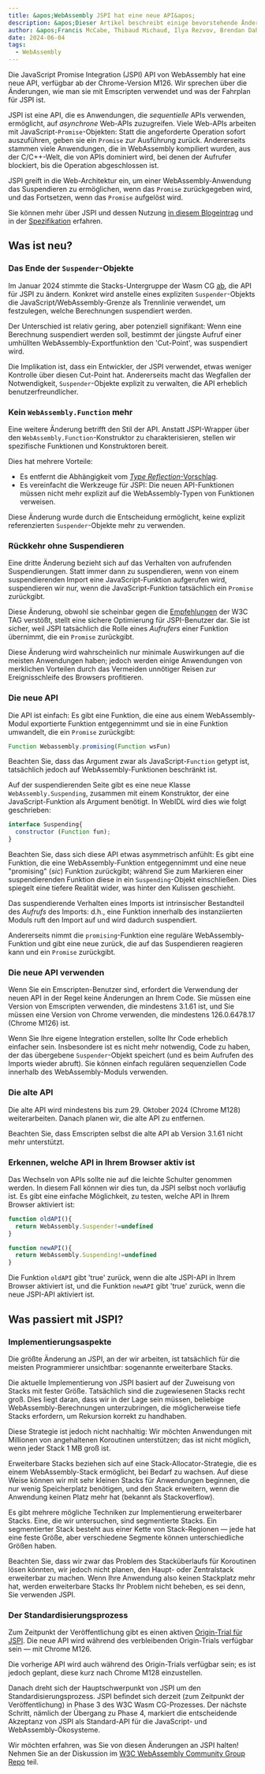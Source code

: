 ```yaml
---
title: &apos;WebAssembly JSPI hat eine neue API&apos;
description: &apos;Dieser Artikel beschreibt einige bevorstehende Änderungen an der JavaScript Promise Integration (JSPI) API.&apos;
author: &apos;Francis McCabe, Thibaud Michaud, Ilya Rezvov, Brendan Dahl&apos;
date: 2024-06-04
tags:
  - WebAssembly
---
```

Die JavaScript Promise Integration (JSPI) API von WebAssembly hat eine neue API, verfügbar ab der Chrome-Version M126. Wir sprechen über die Änderungen, wie man sie mit Emscripten verwendet und was der Fahrplan für JSPI ist.

JSPI ist eine API, die es Anwendungen, die *sequentielle* APIs verwenden, ermöglicht, auf *asynchrone* Web-APIs zuzugreifen. Viele Web-APIs arbeiten mit JavaScript-`Promise`-Objekten: Statt die angeforderte Operation sofort auszuführen, geben sie ein `Promise` zur Ausführung zurück. Andererseits stammen viele Anwendungen, die in WebAssembly kompiliert wurden, aus der C/C++-Welt, die von APIs dominiert wird, bei denen der Aufrufer blockiert, bis die Operation abgeschlossen ist.

<!--truncate-->
JSPI greift in die Web-Architektur ein, um einer WebAssembly-Anwendung das Suspendieren zu ermöglichen, wenn das `Promise` zurückgegeben wird, und das Fortsetzen, wenn das `Promise` aufgelöst wird.

Sie können mehr über JSPI und dessen Nutzung [in diesem Blogeintrag](https://v8.dev/blog/jspi) und in der [Spezifikation](https://github.com/WebAssembly/js-promise-integration) erfahren.

## Was ist neu?

### Das Ende der `Suspender`-Objekte

Im Januar 2024 stimmte die Stacks-Untergruppe der Wasm CG [ab](https://github.com/WebAssembly/meetings/blob/297ac8b5ac00e6be1fe33b1f4a146cc7481b631d/stack/2024/stack-2024-01-29.md), die API für JSPI zu ändern. Konkret wird anstelle eines expliziten `Suspender`-Objekts die JavaScript/WebAssembly-Grenze als Trennlinie verwendet, um festzulegen, welche Berechnungen suspendiert werden.

Der Unterschied ist relativ gering, aber potenziell signifikant: Wenn eine Berechnung suspendiert werden soll, bestimmt der jüngste Aufruf einer umhüllten WebAssembly-Exportfunktion den &apos;Cut-Point&apos;, was suspendiert wird.

Die Implikation ist, dass ein Entwickler, der JSPI verwendet, etwas weniger Kontrolle über diesen Cut-Point hat. Andererseits macht das Wegfallen der Notwendigkeit, `Suspender`-Objekte explizit zu verwalten, die API erheblich benutzerfreundlicher.

### Kein `WebAssembly.Function` mehr

Eine weitere Änderung betrifft den Stil der API. Anstatt JSPI-Wrapper über den `WebAssembly.Function`-Konstruktor zu charakterisieren, stellen wir spezifische Funktionen und Konstruktoren bereit.

Dies hat mehrere Vorteile:

- Es entfernt die Abhängigkeit vom [*Type Reflection*-Vorschlag](https://github.com/WebAssembly/js-types).
- Es vereinfacht die Werkzeuge für JSPI: Die neuen API-Funktionen müssen nicht mehr explizit auf die WebAssembly-Typen von Funktionen verweisen.

Diese Änderung wurde durch die Entscheidung ermöglicht, keine explizit referenzierten `Suspender`-Objekte mehr zu verwenden.

### Rückkehr ohne Suspendieren

Eine dritte Änderung bezieht sich auf das Verhalten von aufrufenden Suspendierungen. Statt immer dann zu suspendieren, wenn von einem suspendierenden Import eine JavaScript-Funktion aufgerufen wird, suspendieren wir nur, wenn die JavaScript-Funktion tatsächlich ein `Promise` zurückgibt.

Diese Änderung, obwohl sie scheinbar gegen die [Empfehlungen](https://www.w3.org/2001/tag/doc/promises-guide#accepting-promises) der W3C TAG verstößt, stellt eine sichere Optimierung für JSPI-Benutzer dar. Sie ist sicher, weil JSPI tatsächlich die Rolle eines *Aufrufers* einer Funktion übernimmt, die ein `Promise` zurückgibt.

Diese Änderung wird wahrscheinlich nur minimale Auswirkungen auf die meisten Anwendungen haben; jedoch werden einige Anwendungen von merklichen Vorteilen durch das Vermeiden unnötiger Reisen zur Ereignisschleife des Browsers profitieren.

### Die neue API

Die API ist einfach: Es gibt eine Funktion, die eine aus einem WebAssembly-Modul exportierte Funktion entgegennimmt und sie in eine Funktion umwandelt, die ein `Promise` zurückgibt:

```js
Function Webassembly.promising(Function wsFun)
```

Beachten Sie, dass das Argument zwar als JavaScript-`Function` getypt ist, tatsächlich jedoch auf WebAssembly-Funktionen beschränkt ist.

Auf der suspendierenden Seite gibt es eine neue Klasse `WebAssembly.Suspending`, zusammen mit einem Konstruktor, der eine JavaScript-Funktion als Argument benötigt. In WebIDL wird dies wie folgt geschrieben:

```js
interface Suspending{
  constructor (Function fun);
}
```

Beachten Sie, dass sich diese API etwas asymmetrisch anfühlt: Es gibt eine Funktion, die eine WebAssembly-Funktion entgegennimmt und eine neue "promising" (_sic_) Funktion zurückgibt; während Sie zum Markieren einer suspendierenden Funktion diese in ein `Suspending`-Objekt einschließen. Dies spiegelt eine tiefere Realität wider, was hinter den Kulissen geschieht.

Das suspendierende Verhalten eines Imports ist intrinsischer Bestandteil des *Aufrufs* des Imports: d.h., eine Funktion innerhalb des instanziierten Moduls ruft den Import auf und wird dadurch suspendiert.

Andererseits nimmt die `promising`-Funktion eine reguläre WebAssembly-Funktion und gibt eine neue zurück, die auf das Suspendieren reagieren kann und ein `Promise` zurückgibt.

### Die neue API verwenden

Wenn Sie ein Emscripten-Benutzer sind, erfordert die Verwendung der neuen API in der Regel keine Änderungen an Ihrem Code. Sie müssen eine Version von Emscripten verwenden, die mindestens 3.1.61 ist, und Sie müssen eine Version von Chrome verwenden, die mindestens 126.0.6478.17 (Chrome M126) ist.

Wenn Sie Ihre eigene Integration erstellen, sollte Ihr Code erheblich einfacher sein. Insbesondere ist es nicht mehr notwendig, Code zu haben, der das übergebene `Suspender`-Objekt speichert (und es beim Aufrufen des Imports wieder abruft). Sie können einfach regulären sequenziellen Code innerhalb des WebAssembly-Moduls verwenden.

### Die alte API

Die alte API wird mindestens bis zum 29. Oktober 2024 (Chrome M128) weiterarbeiten. Danach planen wir, die alte API zu entfernen.

Beachten Sie, dass Emscripten selbst die alte API ab Version 3.1.61 nicht mehr unterstützt.

### Erkennen, welche API in Ihrem Browser aktiv ist

Das Wechseln von APIs sollte nie auf die leichte Schulter genommen werden. In diesem Fall können wir dies tun, da JSPI selbst noch vorläufig ist. Es gibt eine einfache Möglichkeit, zu testen, welche API in Ihrem Browser aktiviert ist:

```js
function oldAPI(){
  return WebAssembly.Suspender!=undefined
}

function newAPI(){
  return WebAssembly.Suspending!=undefined
}
```

Die Funktion `oldAPI` gibt 'true' zurück, wenn die alte JSPI-API in Ihrem Browser aktiviert ist, und die Funktion `newAPI` gibt 'true' zurück, wenn die neue JSPI-API aktiviert ist.

## Was passiert mit JSPI?

### Implementierungsaspekte

Die größte Änderung an JSPI, an der wir arbeiten, ist tatsächlich für die meisten Programmierer unsichtbar: sogenannte erweiterbare Stacks.

Die aktuelle Implementierung von JSPI basiert auf der Zuweisung von Stacks mit fester Größe. Tatsächlich sind die zugewiesenen Stacks recht groß. Dies liegt daran, dass wir in der Lage sein müssen, beliebige WebAssembly-Berechnungen unterzubringen, die möglicherweise tiefe Stacks erfordern, um Rekursion korrekt zu handhaben.

Diese Strategie ist jedoch nicht nachhaltig: Wir möchten Anwendungen mit Millionen von angehaltenen Koroutinen unterstützen; das ist nicht möglich, wenn jeder Stack 1 MB groß ist.

Erweiterbare Stacks beziehen sich auf eine Stack-Allocator-Strategie, die es einem WebAssembly-Stack ermöglicht, bei Bedarf zu wachsen. Auf diese Weise können wir mit sehr kleinen Stacks für Anwendungen beginnen, die nur wenig Speicherplatz benötigen, und den Stack erweitern, wenn die Anwendung keinen Platz mehr hat (bekannt als Stackoverflow).

Es gibt mehrere mögliche Techniken zur Implementierung erweiterbarer Stacks. Eine, die wir untersuchen, sind segmentierte Stacks. Ein segmentierter Stack besteht aus einer Kette von Stack-Regionen &mdash; jede hat eine feste Größe, aber verschiedene Segmente können unterschiedliche Größen haben.

Beachten Sie, dass wir zwar das Problem des Stacküberlaufs für Koroutinen lösen könnten, wir jedoch nicht planen, den Haupt- oder Zentralstack erweiterbar zu machen. Wenn Ihre Anwendung also keinen Stackplatz mehr hat, werden erweiterbare Stacks Ihr Problem nicht beheben, es sei denn, Sie verwenden JSPI.

### Der Standardisierungsprozess

Zum Zeitpunkt der Veröffentlichung gibt es einen aktiven [Origin-Trial für JSPI](https://v8.dev/blog/jspi-ot). Die neue API wird während des verbleibenden Origin-Trials verfügbar sein &mdash; mit Chrome M126.

Die vorherige API wird auch während des Origin-Trials verfügbar sein; es ist jedoch geplant, diese kurz nach Chrome M128 einzustellen.

Danach dreht sich der Hauptschwerpunkt von JSPI um den Standardisierungsprozess. JSPI befindet sich derzeit (zum Zeitpunkt der Veröffentlichung) in Phase 3 des W3C Wasm CG-Prozesses. Der nächste Schritt, nämlich der Übergang zu Phase 4, markiert die entscheidende Akzeptanz von JSPI als Standard-API für die JavaScript- und WebAssembly-Ökosysteme.

Wir möchten erfahren, was Sie von diesen Änderungen an JSPI halten! Nehmen Sie an der Diskussion im [W3C WebAssembly Community Group Repo](https://github.com/WebAssembly/js-promise-integration) teil.
